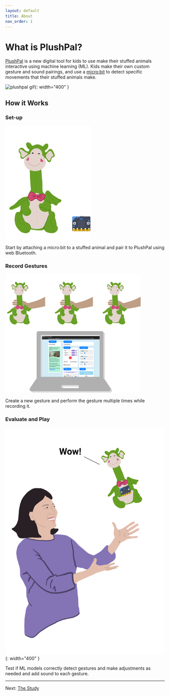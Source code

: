 ```yaml
---
layout: default
title: About
nav_order: 1
---
```


# What is PlushPal?
[PlushPal](https://ttseng.github.io/plushie/) is a new digital tool for kids to use make their stuffed animals interactive using machine learning (ML). Kids make their own custom gesture and sound pairings, and use a [micro:bit](https://microbit.org) to detect specific movements that their stuffed animals make. 

![plushpal gif](/img/plushpal-demo.gif){: width="400" }

## How it Works
### Set-up

![set up micro:bit](/img/getting-started-1.png)

Start by attaching a micro:bit to a stuffed animal and pair it to PlushPal using web Bluetooth.

### Record Gestures

![record gestures](/img/getting-started-2.png)

Create a new gesture and perform the gesture multiple times while recording it.

### Evaluate and Play

![evaluate and play](/img/girl-toss-dragon-300.png){: width="400" }

Test if ML models correctly detect gestures and make adjustments as needed and add sound to each gesture.

* * *
Next: [The Study](study)
